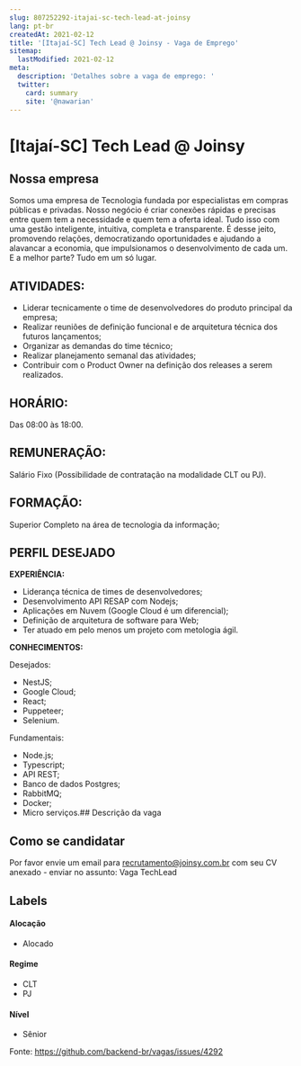 ```yaml
---
slug: 807252292-itajai-sc-tech-lead-at-joinsy
lang: pt-br
createdAt: 2021-02-12
title: '[Itajaí-SC] Tech Lead @ Joinsy - Vaga de Emprego'
sitemap:
  lastModified: 2021-02-12
meta:
  description: 'Detalhes sobre a vaga de emprego: '
  twitter:
    card: summary
    site: '@nawarian'
---
```


# [Itajaí-SC] Tech Lead @ Joinsy

## Nossa empresa
Somos uma empresa de Tecnologia fundada por especialistas em compras públicas e privadas. Nosso negócio é criar conexões rápidas e precisas entre quem tem a necessidade e quem tem a oferta ideal. Tudo isso com uma gestão inteligente, intuitiva, completa e transparente. É desse jeito, promovendo relações, democratizando oportunidades e ajudando a alavancar a economia, que impulsionamos o desenvolvimento de cada um. E a melhor parte? Tudo em um só lugar.

## ATIVIDADES:
- Liderar tecnicamente o time de desenvolvedores do produto principal da empresa;
- Realizar reuniões de definição funcional e de arquitetura técnica dos futuros lançamentos;
- Organizar as demandas do time técnico;
- Realizar planejamento semanal das atividades;
- Contribuir com o Product Owner na definição dos releases a serem realizados.

## HORÁRIO: 
Das 08:00 às 18:00.
 
## REMUNERAÇÃO: 
Salário Fixo (Possibilidade de contratação na modalidade CLT ou PJ).

## FORMAÇÃO: 
Superior Completo na área de tecnologia da informação;

## PERFIL DESEJADO
 
**EXPERIÊNCIA:**
- Liderança técnica de times de desenvolvedores;
- Desenvolvimento API RESAP com Nodejs;
- Aplicações em Nuvem (Google Cloud é um diferencial);
- Definição de arquitetura de software para Web;
- Ter atuado em pelo menos um projeto com metologia ágil.
 
**CONHECIMENTOS:**

Desejados:
- NestJS;
- Google Cloud; 
- React;
- Puppeteer;
- Selenium.

Fundamentais:
- Node.js;
- Typescript; 
- API REST; 
- Banco de dados Postgres; 
- RabbitMQ; 
- Docker; 
- Micro serviços.## Descrição da vaga

## Como se candidatar

Por favor envie um email para recrutamento@joinsy.com.br com seu CV anexado - enviar no assunto: Vaga TechLead

## Labels
<!-- retire os labels que não fazem sentido à vaga -->

#### Alocação
- Alocado

#### Regime
- CLT
- PJ

#### Nível
- Sênior


Fonte: https://github.com/backend-br/vagas/issues/4292